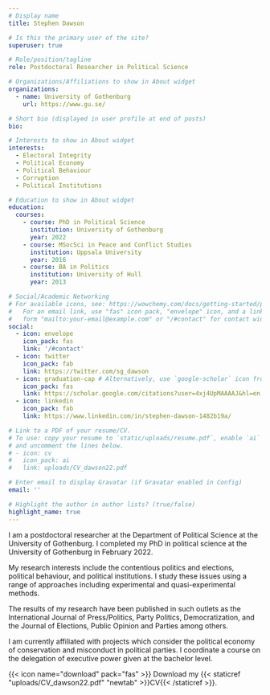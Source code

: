 ```yaml
---
# Display name
title: Stephen Dawson

# Is this the primary user of the site?
superuser: true

# Role/position/tagline
role: Postdoctoral Researcher in Political Science

# Organizations/Affiliations to show in About widget
organizations:
  - name: University of Gothenburg
    url: https://www.gu.se/

# Short bio (displayed in user profile at end of posts)
bio: 

# Interests to show in About widget
interests:
  - Electoral Integrity
  - Political Economy
  - Political Behaviour
  - Corruption
  - Political Institutions

# Education to show in About widget
education:
  courses:
    - course: PhD in Political Science
      institution: University of Gothenburg
      year: 2022
    - course: MSocSci in Peace and Conflict Studies
      institution: Uppsala University
      year: 2016
    - course: BA in Politics
      institution: University of Hull
      year: 2013

# Social/Academic Networking
# For available icons, see: https://wowchemy.com/docs/getting-started/page-builder/#icons
#   For an email link, use "fas" icon pack, "envelope" icon, and a link in the
#   form "mailto:your-email@example.com" or "/#contact" for contact widget.
social:
  - icon: envelope
    icon_pack: fas
    link: '/#contact'
  - icon: twitter
    icon_pack: fab
    link: https://twitter.com/sg_dawson
  - icon: graduation-cap # Alternatively, use `google-scholar` icon from `ai` icon pack
    icon_pack: fas
    link: https://scholar.google.com/citations?user=4xj4UpMAAAAJ&hl=en
  - icon: linkedin
    icon_pack: fab
    link: https://www.linkedin.com/in/stephen-dawson-1482b19a/

# Link to a PDF of your resume/CV.
# To use: copy your resume to `static/uploads/resume.pdf`, enable `ai` icons in `params.toml`,
# and uncomment the lines below.
# - icon: cv
#   icon_pack: ai
#   link: uploads/CV_dawson22.pdf

# Enter email to display Gravatar (if Gravatar enabled in Config)
email: ''

# Highlight the author in author lists? (true/false)
highlight_name: true
---
```


I am a postdoctoral researcher at the Department of Political Science at the University of Gothenburg. I completed my PhD in political science at the University of Gothenburg in February 2022.

My research interests include the contentious politics and elections, political behaviour, and political institutions. I study these issues using a range of approaches including experimental and quasi-experimental methods.

The results of my research have been published in such outlets as the International Journal of Press/Politics, Party Politics, Democratization, and the Journal of Elections, Public Opinion and Parties among others.

I am currently affiliated with projects which consider the political economy of conservation and misconduct in political parties. I coordinate a course on the delegation of executive power given at the bachelor level. 


{{< icon name="download" pack="fas" >}} Download my {{< staticref "uploads/CV_dawson22.pdf" "newtab" >}}CV{{< /staticref >}}.
